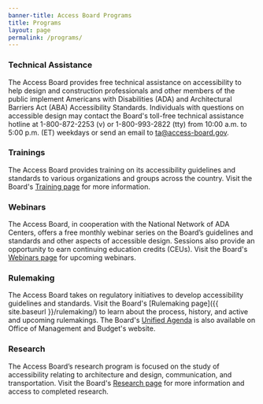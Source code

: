 ```yaml
---
banner-title: Access Board Programs
title: Programs
layout: page
permalink: /programs/
---
```


### Technical Assistance
The Access Board provides free technical assistance on accessibility to help design and construction professionals and other members of the public implement Americans with Disabilities (ADA) and Architectural Barriers Act (ABA) Accessibility Standards. Individuals with questions on accessible design may contact the Board's toll-free technical assistance hotline at 1-800-872-2253 (v) or 1-800-993-2822 (tty) from 10:00 a.m. to 5:00 p.m. (ET) weekdays or send an email to <ta@access-board.gov>.

### Trainings
The Access Board provides training on its accessibility guidelines and standards to various organizations and groups across the country. Visit the Board's [Training page](https://www.access-board.gov/webinars/training.html) for more information.

### Webinars
The Access Board, in cooperation with the National Network of ADA Centers, offers a free monthly webinar series on the Board’s guidelines and standards and other aspects of accessible design. Sessions also provide an opportunity to earn continuing education credits (CEUs). Visit the Board's [Webinars page](https://www.access-board.gov/webinars/) for upcoming webinars.

### Rulemaking
The Access Board takes on regulatory initiatives to develop accessibility guidelines and standards. Visit the Board's [Rulemaking page]({{ site.baseurl }}/rulemaking/) to learn about the process, history, and active and upcoming rulemakings. The Board's [Unified Agenda](https://www.reginfo.gov/public/do/eAgendaMain?operation=OPERATION_GET_AGENCY_RULE_LIST&currentPub=true&agencyCode=&showStage=active&agencyCd=3014&csrf_token=4477D73C38800DD64CF55ADB1768D8D45A731BE31E15AB2A267391786B5743BB6B29078DCC57BFFFD1D816392F7FE84DBA51) is also available on Office of Management and Budget's website.

### Research
The Access Board’s research program is focused on the study of accessibility relating to architecture and design, communication, and transportation. Visit the Board's [Research page](https://www.access-board.gov/research/) for more information and access to completed research.

